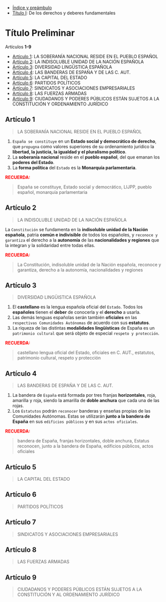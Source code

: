* [Índice y preámbulo](index.md)
* [Título I](título-i.md): De los derechos y deberes fundamentales

# Título Preliminar

Artículos **1-9**

* [Artículo 1](#artículo-1): LA SOBERANÍA NACIONAL RESIDE EN EL PUEBLO ESPAÑOL
* [Artículo 2](#artículo-2): LA INDISOLUBLE UNIDAD DE LA NACIÓN ESPAÑOLA
* [Artículo 3](#artículo-3): DIVERSIDAD LINGÜSTICA ESPAÑOLA
* [Artículo 4](#artículo-4): LAS BANDERAS DE ESPAÑA Y DE LAS C. AUT.
* [Artículo 5](#artículo-5): LA CAPITAL DEL ESTADO
* [Artículo 6](#artículo-6): PARTIDOS POLÍTICOS
* [Artículo 7](#artículo-7): SINDICATOS Y ASOCIACIONES EMPRESARIALES
* [Artículo 8](#artículo-8): LAS FUERZAS ARMADAS
* [Artículo 9](#artículo-9): CIUDADANOS Y PODERES PÚBLICOS ESTÁN SUJETOS A LA CONSTITUCIÓN Y ORDENAMIENTO JURÍDICO

## Artículo 1
> LA SOBERANÍA NACIONAL RESIDE EN EL PUEBLO ESPAÑOL

1. `España se constituye` en un **Estado social y democrático de derecho**, 
que `propugna` como valores superiores de su ordenamiento jurídico la **libertad, la justicia, la igualdad y el pluralismo político**.
2. La **soberanía nacional** reside en el **pueblo español**, del que emanan los **poderes del Estado**.
3. La **forma política** del `Estado` es la **Monarquía parlamentaria**.

**<span style="color: red">RECUERDA:</span>**
> España se constituye, Estado social y democrático, LIJPP, pueblo español, monarquía parlamentaria

## Artículo 2
> LA INDISOLUBLE UNIDAD DE LA NACIÓN ESPAÑOLA

La `Constitución` se fundamenta en la **indisoluble unidad de la Nación española**, patria **común e indivisible** de todos los españoles, 
y `reconoce y garantiza` el derecho a la **autonomía** de las **nacionalidades y regiones** que la integran y la solidaridad entre todas ellas.

**<span style="color: red">RECUERDA:</span>**
> La Constitución, indisoluble unidad de la Nación española, reconoce y garantiza, derecho a la autonomía, nacionalidades y regiones

## Artículo 3
> DIVERSIDAD LINGÜISTICA ESPAÑOLA

1. El **castellano** es la lengua española oficial del `Estado`. Todos los **españoles** tienen el **deber** de conocerla y el **derecho** a usarla.
2. Las demás lenguas españolas serán también **oficiales** en las `respectivas Comunidades Autónomas` de acuerdo con sus **estatutos**.
3. La riqueza de las distintas **modalidades lingüísticas** de España es un `patrimonio cultural` que será objeto de especial `respeto y protección`.

**<span style="color: red">RECUERDA:</span>**
> castellano lengua oficial del Estado, oficiales en C. AUT., estatutos, patrimonio cultural, respeto y protección

## Artículo 4
> LAS BANDERAS DE ESPAÑA Y DE LAS C. AUT.

1. La bandera de `España` está formada por tres franjas **horizontales**, roja, amarilla y roja, siendo la amarilla de **doble anchura** que cada una de las rojas.
2. Los `Estatutos` podrán `reconocer` banderas y enseñas propias de las Comunidades Autónomas. Estas se utilizarán **junto a la bandera de España** en sus `edificios públicos` y en sus `actos oficiales`.

**<span style="color: red">RECUERDA:</span>**
> bandera de España, franjas horizontales, doble anchura, Estatus reconocen, junto a la bandera de España, edificios públicos, actos oficiales

## Artículo 5
> LA CAPITAL DEL ESTADO

## Artículo 6
> PARTIDOS POLÍTICOS

## Artículo 7
> SINDICATOS Y ASOCIACIONES EMPRESARIALES

## Artículo 8
> LAS FUERZAS ARMADAS

## Artículo 9
> CIUDADANOS Y PODERES PÚBLICOS ESTÁN SUJETOS A LA CONSTITUCIÓN Y AL ORDENAMIENTO JURÍDICO
